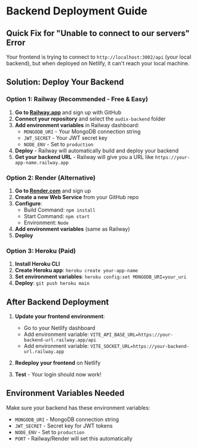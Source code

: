# Backend Deployment Guide

## Quick Fix for "Unable to connect to our servers" Error

Your frontend is trying to connect to `http://localhost:3002/api` (your local backend), but when deployed on Netlify, it can't reach your local machine.

## Solution: Deploy Your Backend

### Option 1: Railway (Recommended - Free & Easy)

1. **Go to [Railway.app](https://railway.app)** and sign up with GitHub
2. **Connect your repository** and select the `audix-backend` folder
3. **Add environment variables** in Railway dashboard:
   - `MONGODB_URI` - Your MongoDB connection string
   - `JWT_SECRET` - Your JWT secret key
   - `NODE_ENV` - Set to `production`
4. **Deploy** - Railway will automatically build and deploy your backend
5. **Get your backend URL** - Railway will give you a URL like `https://your-app-name.railway.app`

### Option 2: Render (Alternative)

1. **Go to [Render.com](https://render.com)** and sign up
2. **Create a new Web Service** from your GitHub repo
3. **Configure**:
   - Build Command: `npm install`
   - Start Command: `npm start`
   - Environment: `Node`
4. **Add environment variables** (same as Railway)
5. **Deploy**

### Option 3: Heroku (Paid)

1. **Install Heroku CLI**
2. **Create Heroku app**: `heroku create your-app-name`
3. **Set environment variables**: `heroku config:set MONGODB_URI=your_uri`
4. **Deploy**: `git push heroku main`

## After Backend Deployment

1. **Update your frontend environment**:
   - Go to your Netlify dashboard
   - Add environment variable: `VITE_API_BASE_URL=https://your-backend-url.railway.app/api`
   - Add environment variable: `VITE_SOCKET_URL=https://your-backend-url.railway.app`

2. **Redeploy your frontend** on Netlify

3. **Test** - Your login should now work!

## Environment Variables Needed

Make sure your backend has these environment variables:
- `MONGODB_URI` - MongoDB connection string
- `JWT_SECRET` - Secret key for JWT tokens
- `NODE_ENV` - Set to `production`
- `PORT` - Railway/Render will set this automatically
